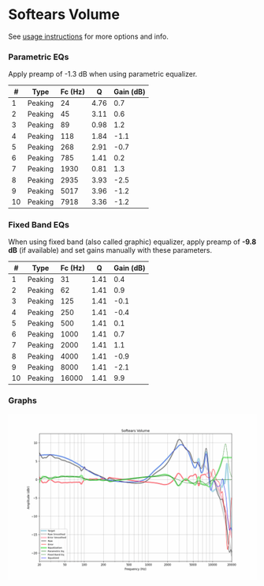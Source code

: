 # Softears Volume
See [usage instructions](https://github.com/jaakkopasanen/AutoEq#usage) for more options and info.

### Parametric EQs
Apply preamp of -1.3 dB when using parametric equalizer.

|   # | Type    |   Fc (Hz) |    Q |   Gain (dB) |
|-----|---------|-----------|------|-------------|
|   1 | Peaking |        24 | 4.76 |         0.7 |
|   2 | Peaking |        45 | 3.11 |         0.6 |
|   3 | Peaking |        89 | 0.98 |         1.2 |
|   4 | Peaking |       118 | 1.84 |        -1.1 |
|   5 | Peaking |       268 | 2.91 |        -0.7 |
|   6 | Peaking |       785 | 1.41 |         0.2 |
|   7 | Peaking |      1930 | 0.81 |         1.3 |
|   8 | Peaking |      2935 | 3.93 |        -2.5 |
|   9 | Peaking |      5017 | 3.96 |        -1.2 |
|  10 | Peaking |      7918 | 3.36 |        -1.2 |

### Fixed Band EQs
When using fixed band (also called graphic) equalizer, apply preamp of **-9.8 dB** (if available) and set gains manually with these parameters.

|   # | Type    |   Fc (Hz) |    Q |   Gain (dB) |
|-----|---------|-----------|------|-------------|
|   1 | Peaking |        31 | 1.41 |         0.4 |
|   2 | Peaking |        62 | 1.41 |         0.9 |
|   3 | Peaking |       125 | 1.41 |        -0.1 |
|   4 | Peaking |       250 | 1.41 |        -0.4 |
|   5 | Peaking |       500 | 1.41 |         0.1 |
|   6 | Peaking |      1000 | 1.41 |         0.7 |
|   7 | Peaking |      2000 | 1.41 |         1.1 |
|   8 | Peaking |      4000 | 1.41 |        -0.9 |
|   9 | Peaking |      8000 | 1.41 |        -2.1 |
|  10 | Peaking |     16000 | 1.41 |         9.9 |

### Graphs
![](./Softears%20Volume.png)
